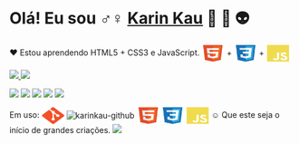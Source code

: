 # Olá! Eu sou  ♂♀ <ins>Karin Kau</ins>  👋 💚 👽

♥  Estou aprendendo HTML5 + CSS3 e JavaScript.
<img align="center" alt="karinkau-HTML" height="30" width="40" src="https://raw.githubusercontent.com/devicons/devicon/master/icons/html5/html5-original.svg"> + 
   <img align="center" alt="karinkau-CSS" height="30" width="40" src="https://raw.githubusercontent.com/devicons/devicon/master/icons/css3/css3-original.svg"> + 
   <img align="center" alt="karinkau-JS" height="30" width="40" src="https://raw.githubusercontent.com/devicons/devicon/master/icons/javascript/javascript-plain.svg">

<!--CONTADORES-->
<div align="left">
  <a href="https://github.com/karinkau">
  <img height="150em" src="https://github-readme-stats.vercel.app/api?username=karinkau&show_icons=true&theme=merko&include_all_commits=true&count_private=true" />
  <img height="150em" src="https://github-readme-stats.vercel.app/api/top-langs/?username=karinkau&layout=compact&langs_count=7&theme=merko" />
</div><!--/contadores-->
  
<!--SÍMBOLOS-->
<div style="display: inline_block">
  
   <!--REDES SOCIAIS-->
<a href ="mailto:karinkau13@gmail.com"><img src="https://img.shields.io/badge/gmail-D14836?&style=for-the-badge&logo=gmail&logoColor=white&link=mailto:karinkau13@gmail.com" target="_blank"></a>
   <a href="https://www.facebook.com/karinkau" target="_blank"><img src="https://img.shields.io/badge/Facebook-1877F2?style=for-the-badge&logo=facebook&logoColor=white"     target="_blank"></a> 
   <a href="https://instagram.com/karinkau13" target="_blank"><img src="https://img.shields.io/badge/-Instagram-%23E4405F?style=for-the-badge&logo=instagram&logoColor=white" target="_blank"></a>
   <a href="https://www.linkedin.com/in/karinkau/" target="_blank"><img src="https://img.shields.io/badge/-LinkedIn-%230077B5?style=for-the-badge&logo=linkedin&logoColor=white" target="_blank"></a>
  <a href="https://github.com/karinkau">
    <img src = "https://img.shields.io/badge/github-%23100000.svg?&style=for-the-badge&logo=github&logoColor=white&link=mailto:https://github.com/karinkau">
  </a>
  <!--
   <a href ="mailto:karinkau13@gmail.com"><img src="https://img.shields.io/badge/-Gmail-%23333?style=for-the-badge&logo=gmail&logoColor=white" target="_blank"></a>
   <a href="" target="_blank"><img src="https://img.shields.io/badge/YouTube-FF0000?style=for-the-badge&logo=youtube&logoColor=white" target="_blank"></a>
  -->
   <!--LINGUAGENS-->Em uso:
   <img align="center" alt="karinkau-git" height="30" width="40" src="https://raw.githubusercontent.com/devicons/devicon/master/icons/git/git-original.svg">  
   <img align="center" alt="karinkau-github" height="30" width="40" src="https://avatars.githubusercontent.com/in/15368?s=64&v=4/devicons/devicon/master/icons/github/github-original.svg">
   <img align="center" alt="karinkau-HTML" height="30" width="40" src="https://raw.githubusercontent.com/devicons/devicon/master/icons/html5/html5-original.svg">
   <img align="center" alt="karinkau-CSS" height="30" width="40" src="https://raw.githubusercontent.com/devicons/devicon/master/icons/css3/css3-original.svg">
   <img align="center" alt="karinkau-JS" height="30" width="40" src="https://raw.githubusercontent.com/devicons/devicon/master/icons/javascript/javascript-plain.svg">
   <!--
   <img align="center" alt="karinkau-Python" height="30" width="40" src="https://raw.githubusercontent.com/devicons/devicon/master/icons/python/python-original.svg">
   <img align="center" alt="karinkau-PHP" height="30" width="40" src="https://raw.githubusercontent.com/devicons/devicon/master/icons/php/php-original.svg">
   <img align="center" alt="karinkau-C#" height="30" width="40" src="https://raw.githubusercontent.com/devicons/devicon/master/icons/csharp/csharp-original.svg">
   <img align="center" alt="karinkau-React" height="30" width="40" src="https://raw.githubusercontent.com/devicons/devicon/master/icons/react/react-original.svg">
-->
  ☺ Que este seja o início de grandes criações.  <img src = "https://raw.githubusercontent.com/iampavangandhi/iampavangandhi/master/gifs/Hi.gif" width = "30px">
</div><!--/símbolos-->  	
